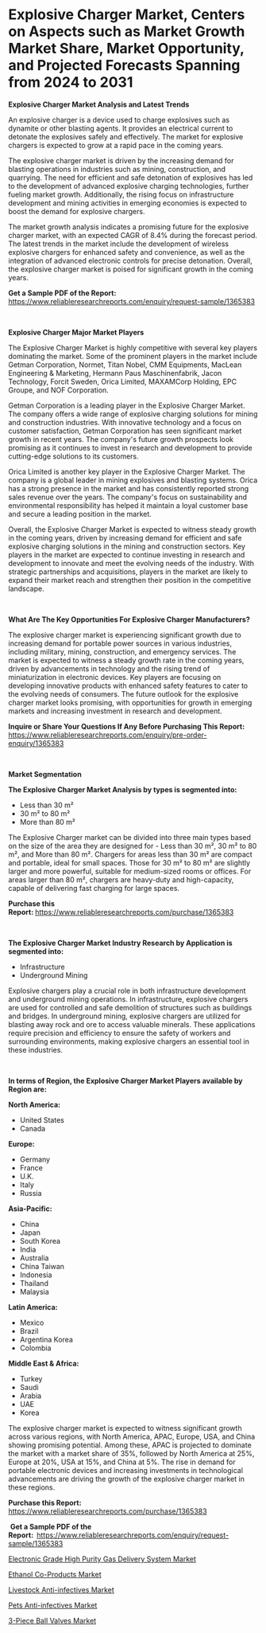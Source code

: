 <p><h1>Explosive Charger Market, Centers on Aspects such as Market Growth Market Share, Market Opportunity, and Projected Forecasts Spanning from 2024 to 2031</h1></p><p><strong>Explosive Charger Market Analysis and Latest Trends</strong></p>
<p><p>An explosive charger is a device used to charge explosives such as dynamite or other blasting agents. It provides an electrical current to detonate the explosives safely and effectively. The market for explosive chargers is expected to grow at a rapid pace in the coming years.</p><p>The explosive charger market is driven by the increasing demand for blasting operations in industries such as mining, construction, and quarrying. The need for efficient and safe detonation of explosives has led to the development of advanced explosive charging technologies, further fueling market growth. Additionally, the rising focus on infrastructure development and mining activities in emerging economies is expected to boost the demand for explosive chargers.</p><p>The market growth analysis indicates a promising future for the explosive charger market, with an expected CAGR of 8.4% during the forecast period. The latest trends in the market include the development of wireless explosive chargers for enhanced safety and convenience, as well as the integration of advanced electronic controls for precise detonation. Overall, the explosive charger market is poised for significant growth in the coming years.</p></p>
<p><strong>Get a Sample PDF of the Report:&nbsp;</strong> <a href="https://www.reliableresearchreports.com/enquiry/request-sample/1365383">https://www.reliableresearchreports.com/enquiry/request-sample/1365383</a></p>
<p>&nbsp;</p>
<p><strong>Explosive Charger Major Market Players</strong></p>
<p><p>The Explosive Charger Market is highly competitive with several key players dominating the market. Some of the prominent players in the market include Getman Corporation, Normet, Titan Nobel, CMM Equipments, MacLean Engineering & Marketing, Hermann Paus Maschinenfabrik, Jacon Technology, Forcit Sweden, Orica Limited, MAXAMCorp Holding, EPC Groupe, and NOF Corporation.</p><p>Getman Corporation is a leading player in the Explosive Charger Market. The company offers a wide range of explosive charging solutions for mining and construction industries. With innovative technology and a focus on customer satisfaction, Getman Corporation has seen significant market growth in recent years. The company's future growth prospects look promising as it continues to invest in research and development to provide cutting-edge solutions to its customers.</p><p>Orica Limited is another key player in the Explosive Charger Market. The company is a global leader in mining explosives and blasting systems. Orica has a strong presence in the market and has consistently reported strong sales revenue over the years. The company's focus on sustainability and environmental responsibility has helped it maintain a loyal customer base and secure a leading position in the market.</p><p>Overall, the Explosive Charger Market is expected to witness steady growth in the coming years, driven by increasing demand for efficient and safe explosive charging solutions in the mining and construction sectors. Key players in the market are expected to continue investing in research and development to innovate and meet the evolving needs of the industry. With strategic partnerships and acquisitions, players in the market are likely to expand their market reach and strengthen their position in the competitive landscape.</p></p>
<p>&nbsp;</p>
<p><strong>What Are The Key Opportunities For Explosive Charger Manufacturers?</strong></p>
<p><p>The explosive charger market is experiencing significant growth due to increasing demand for portable power sources in various industries, including military, mining, construction, and emergency services. The market is expected to witness a steady growth rate in the coming years, driven by advancements in technology and the rising trend of miniaturization in electronic devices. Key players are focusing on developing innovative products with enhanced safety features to cater to the evolving needs of consumers. The future outlook for the explosive charger market looks promising, with opportunities for growth in emerging markets and increasing investment in research and development.</p></p>
<p><strong>Inquire or Share Your Questions If Any Before Purchasing This Report:</strong> <a href="https://www.reliableresearchreports.com/enquiry/pre-order-enquiry/1365383">https://www.reliableresearchreports.com/enquiry/pre-order-enquiry/1365383</a></p>
<p>&nbsp;</p>
<p><strong>Market Segmentation</strong></p>
<p><strong>The Explosive Charger Market Analysis by types is segmented into:</strong></p>
<p><ul><li>Less than 30 m²</li><li>30 m² to 80 m²</li><li>More than 80 m²</li></ul></p>
<p><p>The Explosive Charger market can be divided into three main types based on the size of the area they are designed for - Less than 30 m², 30 m² to 80 m², and More than 80 m². Chargers for areas less than 30 m² are compact and portable, ideal for small spaces. Those for 30 m² to 80 m² are slightly larger and more powerful, suitable for medium-sized rooms or offices. For areas larger than 80 m², chargers are heavy-duty and high-capacity, capable of delivering fast charging for large spaces.</p></p>
<p><strong>Purchase this Report:&nbsp;</strong><a href="https://www.reliableresearchreports.com/purchase/1365383">https://www.reliableresearchreports.com/purchase/1365383</a></p>
<p>&nbsp;</p>
<p><strong>The Explosive Charger Market Industry Research by Application is segmented into:</strong></p>
<p><ul><li>Infrastructure</li><li>Underground Mining</li></ul></p>
<p><p>Explosive chargers play a crucial role in both infrastructure development and underground mining operations. In infrastructure, explosive chargers are used for controlled and safe demolition of structures such as buildings and bridges. In underground mining, explosive chargers are utilized for blasting away rock and ore to access valuable minerals. These applications require precision and efficiency to ensure the safety of workers and surrounding environments, making explosive chargers an essential tool in these industries.</p></p>
<p>&nbsp;</p>
<p><strong>In terms of Region, the Explosive Charger Market Players available by Region are:</strong></p>
<p>
    <p> <strong> North America: </strong>
        <ul>
            <li>United States</li>
            <li>Canada</li>
        </ul>
        </p> 
    <p> <strong> Europe: </strong>
        <ul>
            <li>Germany</li>
            <li>France</li>
            <li>U.K.</li>
            <li>Italy</li>
            <li>Russia</li>
        </ul>
        </p> 
    <p> <strong> Asia-Pacific: </strong>
        <ul>
            <li>China</li>
            <li>Japan</li>
            <li>South Korea</li>
            <li>India</li>
            <li>Australia</li>
            <li>China Taiwan</li>
            <li>Indonesia</li>
            <li>Thailand</li>
            <li>Malaysia</li>
        </ul>
        </p> 
    <p> <strong> Latin America: </strong>
        <ul>
            <li>Mexico</li>
            <li>Brazil</li>
            <li>Argentina Korea</li>
            <li>Colombia</li>
        </ul>
        </p> 
    <p> <strong> Middle East & Africa: </strong>
        <ul>
            <li>Turkey</li>
            <li>Saudi</li>
            <li>Arabia</li>
            <li>UAE</li>
            <li>Korea</li>
        </ul>
    </p>
    </p>
<p><p>The explosive charger market is expected to witness significant growth across various regions, with North America, APAC, Europe, USA, and China showing promising potential. Among these, APAC is projected to dominate the market with a market share of 35%, followed by North America at 25%, Europe at 20%, USA at 15%, and China at 5%. The rise in demand for portable electronic devices and increasing investments in technological advancements are driving the growth of the explosive charger market in these regions.</p></p>
<p><strong>Purchase this Report: </strong><a href="https://www.reliableresearchreports.com/purchase/1365383">https://www.reliableresearchreports.com/purchase/1365383</a></p>
<p>&nbsp;<strong>Get a Sample PDF of the Report:&nbsp;&nbsp;</strong><a href="https://www.reliableresearchreports.com/enquiry/request-sample/1365383">https://www.reliableresearchreports.com/enquiry/request-sample/1365383</a></p>
<p><strong></strong></p>
<p><p><a href="https://github.com/jj19131/Market-Research-Report-List-1/blob/main/electronic-grade-high-purity-gas-delivery-system-market.md">Electronic Grade High Purity Gas Delivery System Market</a></p><p><a href="https://github.com/sougarounis/Market-Research-Report-List-1/blob/main/ethanol-co-products-market.md">Ethanol Co-Products Market</a></p><p><a href="https://issuu.com/reportprime-2/docs/livestock-anti-infectives-market-size-2030.pptx">Livestock Anti-infectives Market</a></p><p><a href="https://issuu.com/reportprime-2/docs/pets-anti-infectives-market-size-2030.pptx">Pets Anti-infectives Market</a></p><p><a href="https://medium.com/@ameliahaleyi77567/3-piece-ball-valves-nbsp-market-focuses-on-market-share-size-and-projected-forecast-till-2031-1d624a57b5e7">3-Piece Ball Valves Market</a></p></p>